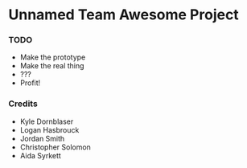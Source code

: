 # Unnamed Team Awesome Project

### TODO
* Make the prototype
* Make the real thing
* ???
* Profit!

### Credits
* Kyle Dornblaser
* Logan Hasbrouck
* Jordan Smith
* Christopher Solomon
* Aida Syrkett
